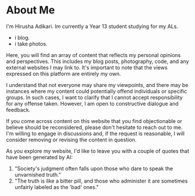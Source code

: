 # About Me

I'm Hirusha Adikari. Im currently a Year 13 student studying for my ALs.

- i blog.
- i take photos.

Here, you will find an array of content that reflects my personal opinions and perspectives. This includes my blog posts, photography, code, and any external websites I may link to. It's important to note that the views expressed on this platform are entirely my own.

I understand that not everyone may share my viewpoints, and there may be instances where my content could potentially offend individuals or specific groups. In such cases, I want to clarify that I cannot accept responsibility for any offense taken. However, I am open to constructive dialogue and feedback.

If you come across content on this website that you find objectionable or believe should be reconsidered, please don't hesitate to reach out to me. I'm willing to engage in discussions and, if the request is reasonable, I will consider removing or revising the content in question.

As you explore my website, I'd like to leave you with a couple of quotes that have been generated by AI:

1. "Society's judgment often falls upon those who dare to speak the unvarnished truth."
2. "The truth is like a bitter pill, and those who administer it are sometimes unfairly labeled as the 'bad' ones."
